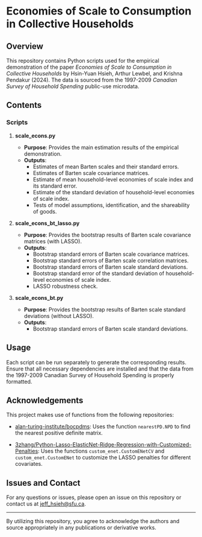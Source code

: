# Economies of Scale to Consumption in Collective Households

## Overview

This repository contains Python scripts used for the empirical demonstration of the paper _Economies of Scale to Consumption in Collective Households_ by Hsin-Yuan Hsieh, Arthur Lewbel, and Krishna Pendakur (2024). The data is sourced from the 1997-2009 _Canadian Survey of Household Spending_ public-use microdata.

## Contents

### Scripts

1. **scale_econs.py**
   - **Purpose**: Provides the main estimation results of the empirical demonstration.
   - **Outputs**:
     - Estimates of mean Barten scales and their standard errors.
     - Estimates of Barten scale covariance matrices.
     - Estimate of mean household-level economies of scale index and its standard error.
     - Estimate of the standard deviation of household-level economies of scale index.
     - Tests of model assumptions, identification, and the shareability of goods.

2. **scale_econs_bt_lasso.py**
   - **Purpose**: Provides the bootstrap results of Barten scale covariance matrices (with LASSO).
   - **Outputs**:
     - Bootstrap standard errors of Barten scale covariance matrices.
     - Bootstrap standard errors of Barten scale correlation matrices.
     - Bootstrap standard errors of Barten scale standard deviations.
     - Bootstrap standard error of the standard deviation of household-level economies of scale index.
     - LASSO robustness check.

3. **scale_econs_bt.py**
   - **Purpose**: Provides the bootstrap results of Barten scale standard deviations (without LASSO).
   - **Outputs**:
     - Bootstrap standard errors of Barten scale standard deviations.

## Usage

Each script can be run separately to generate the corresponding results. Ensure that all necessary dependencies are installed and that the data from the 1997-2009 Canadian Survey of Household Spending is properly formatted.

## Acknowledgements

This project makes use of functions from the following repositories:

- [alan-turing-institute/bocpdms](https://github.com/alan-turing-institute/bocpdms.git): Uses the function `nearestPD.NPD` to find the nearest positive definite matrix.

- [3zhang/Python-Lasso-ElasticNet-Ridge-Regression-with-Customized-Penalties](https://github.com/3zhang/Python-Lasso-ElasticNet-Ridge-Regression-with-Customized-Penalties.git): Uses the functions `custom_enet.CustomENetCV` and `custom_enet.CustomENet` to customize the LASSO penalties for different covariates.

## Issues and Contact

For any questions or issues, please open an issue on this repository or contact us at [jeff_hsieh@sfu.ca](mailto:jeff_hsieh@sfu.ca).

---

By utilizing this repository, you agree to acknowledge the authors and source appropriately in any publications or derivative works. 
